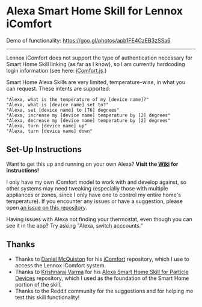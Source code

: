 # Alexa Smart Home Skill for Lennox iComfort

Demo of functionality: https://goo.gl/photos/apb1FE4CzEB3zSSa6

---

Lennox iComfort does not support the type of authentication necessary for Smart Home Skill linking (as far as I know), so I am currently hardcoding login information (see here: [iComfort.js](src/iComfort.js#L1).)

Smart Home Alexa Skills are very limited, temperature-wise, in what you can request. These intents are supported:

```
"Alexa, what is the temperature of my [device name]?"
"Alexa, what is [device name] set to?"
"Alexa, set [device name] to [76] degrees"
"Alexa, increase my [device name] temperature by [2] degrees"
"Alexa, decrease my [device name] temperature by [2] degrees"
"Alexa, turn [device name] up"
"Alexa, turn [device name] down"
```

## Set-Up Instructions

Want to get this up and running on your own Alexa? **Visit the [Wiki](https://github.com/kate-hall/alexa-icomfort/wiki) for instructions!**

I only have my own iComfort model to work with and develop against, so other systems may need tweaking (especially those with multiple appliances or zones, since I only have one to control my entire home's temperature). If you encounter any issues or have a suggestion, please open [an issue on this repository](https://github.com/kate-hall/alexa-icomfort/issues).

Having issues with Alexa not finding your thermostat, even though you can see it in the app? Try asking "Alexa, switch acccounts."

## Thanks
- Thanks to [Daniel McQuiston](https://github.com/danielmcq) for his [iComfort](https://github.com/deHugo/icomfort-js) repository, which I use to access the Lennox iComfort system.
- Thanks to [Krishnaraj Varma](https://github.com/krvarma/) for his [Alexa Smart Home Skill for Particle Devices](https://github.com/krvarma/particle-alexa-smart-home-skill) repository, which I used as the foundation of the Smart Home portion of the skill.
- Thanks to the Reddit community for the suggestions and for helping me test this skill functionality!
